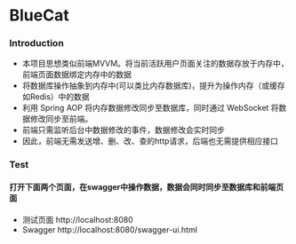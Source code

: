 # BlueCat

### Introduction

* 本项目思想类似前端MVVM。将当前活跃用户页面关注的数据存放于内存中，前端页面数据绑定内存中的数据
* 将数据库操作抽象到内存中(可以类比内存数据库)，提升为操作内存（或缓存如Redis）中的数据 
* 利用 Spring AOP 将内存数据修改同步至数据库，同时通过 WebSocket 将数据修改同步至前端。
* 前端只需监听后台中数据修改的事件，数据修改会实时同步
* 因此，前端无需发送增、删、改、查的http请求，后端也无需提供相应接口

### Test
#### 打开下面两个页面，在swagger中操作数据，数据会同时同步至数据库和前端页面
* 测试页面 http://localhost:8080
* Swagger http://localhost:8080/swagger-ui.html